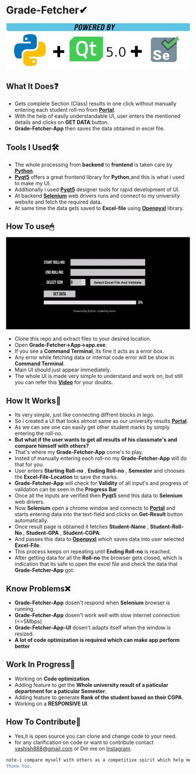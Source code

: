 # Grade-Fetcher✔
![](useless/show.png)
## What It Does❓
- Gets complete Section (Class) results in one click without manually entering each student roll-no from **[Portal]**.
- With the help of easily understandable UI, user enters the mentioned details and clicks on **GET DATA** button.
- **Grade-Fetcher-App** then saves the data obtained in excel file. 
## Tools I Used🛠
- The whole processing from **backend** to **frontend** is taken care by **[Python]**.
- **[Pyqt5]** offers a great frontend library for **Python**,and this is what i used to make my UI.
- Additionally i used **[Pyqt5]** designer tools for rapid development of UI.
- At backend **[Selenium]** web drivers runs and connect to my university website and fetch the required data.
- At same time the data gets saved to **Excel-file** using **[Openpyxl]** library.
## How To use🖱
![](useless/showgif.gif)
- Clone this repo and extract files to your desired location.
- Open **Grade-Fetcher->App->app.exe**.
- If you see a **Command Terminal**, its fine it acts as a error box.
- Any error while fetching data or internal code error will be show in **Command Terminal**.
- Main UI should just appear immediately.
- The whole UI is made very simple to understand and work on, but still you can refer this **[Video]** for your doubts.
## How It Works🤔
- Its very simple, just like connecting diffrent blocks in lego.
- So i created a UI that looks almost same as our university results **[Portal]**.
- As we can see one can easily get other student marks by simply entering the roll-no.
- **But what if the user wants to get all results of his classmate's and compare himself with others?**
- That's where my **Grade-Fetcher-App** come's to play.
- Insted of manually entering each roll-no my **Grade-Fetcher-App** will do that for you.
- User enters **Starting Roll-no** ,  **Ending Roll-no** , **Semester** and chooses the **Excel-File-Location** to save the marks.
- **Grade-Fetcher-App** will check for **Validity** of all input's and progress of validation can be seen in the **Progress Bar**
- Once all the inputs are verified then **Pyqt5** send this data to **Selenium** web drivers.
- Now **Selenium** open a chrome window and connects to **[Portal]** and starts entering data into the text-field and clicks on **Get-Result** button automatically.
- Once result page is obtained it fetches **Student-Name**  , **Student-Roll-No** , **Student-GPA** , **Student-CGPA**.
- And passes this data to **[Openpyxl]** which saves data into user selected **Excel-File**.
- This process keeps on repeating until  **Ending Roll-no** is reached.
- After getting data for all the **Roll-no** the browser gets closed, which is indication that its safe to open the excel file and check the data that **Grade-Fetcher-App** got.
## Know Problems❌
- **Grade-Fetcher-App** dosen't respond when  **Selenium** browser is running.
- **Grade-Fetcher-App** dosen't work well with slow internet connection (<=5Mbps)
- **Grade-Fetcher-App-UI**  dosen't adapts itself when the window is resized.
- **A lot of code optimization is required which can make app perform better**
## Work In Progress🚧 
- Working on **Code optimization**.
- Adding feature to get the **Whole university result of a paticular department for a paticular Semester**.
- Adding feature to generate **Rank of the student based on their CGPA**.
- Working on a **RESPONSIVE UI**.
## How To Contribute🤝 
- Yes,it is open source you can clone and change code to your need.
- for any clarification on code or want to contribute contact vashish888@gmail.com or Dm me on [Instagram].
 ```bash
note-i compare myself with others as a competitive spirit which help me improve myself but not everyone thinks the same so don't think i treat other based on their grades.
Thank You.
```
[Video]: <https://youtu.be/zqiqtzCW5tM>
[Instagram]: <https://www.instagram.com/iamash1sh/>
[Python]: <https://www.python.org/>
[Pyqt5]: <https://pypi.org/project/PyQt5/>
[Selenium]: <https://www.seleniumhq.org/>
[Openpyxl]: <https://openpyxl.readthedocs.io/en/stable/#>
[Portal]: <https://doeresults.gitam.edu/onlineresults/pages/Newgrdcrdinput1.aspx>
